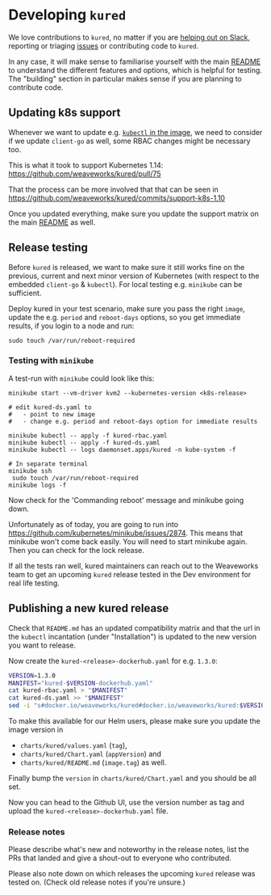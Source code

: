 # Developing `kured`

We love contributions to `kured`, no matter if you are [helping out on
Slack][slack], reporting or triaging [issues][issues] or contributing code
to `kured`.

In any case, it will make sense to familiarise yourself with the main
[README][readme] to understand the different features and options, which is
helpful for testing. The "building" section in particular makes sense if
you are planning to contribute code.

[slack]: README.md#getting-help
[issues]: https://github.com/weaveworks/kured/issues
[readme]: README.md

## Updating k8s support

Whenever we want to update e.g. [`kubectl` in the
image](cmd/kured/Dockerfile), we need to consider if we update `client-go`
as well, some RBAC changes might be necessary too.

This is what it took to support Kubernetes 1.14:
<https://github.com/weaveworks/kured/pull/75>

That the process can be more involved that that can be seen in
<https://github.com/weaveworks/kured/commits/support-k8s-1.10>

Once you updated everything, make sure you update the support matrix on
the main [README][readme] as well.

## Release testing

Before `kured` is released, we want to make sure it still works fine on the
previous, current and next minor version of Kubernetes (with respect to the
embedded `client-go` & `kubectl`). For local testing e.g. `minikube` can be
sufficient.

Deploy kured in your test scenario, make sure you pass the right `image`,
update the e.g. `period` and `reboot-days` options, so you get immediate
results, if you login to a node and run:

```console
sudo touch /var/run/reboot-required
```

### Testing with `minikube`

A test-run with `minikube` could look like this:

```console
minikube start --vm-driver kvm2 --kubernetes-version <k8s-release>

# edit kured-ds.yaml to
#   - point to new image
#   - change e.g. period and reboot-days option for immediate results

minikube kubectl -- apply -f kured-rbac.yaml
minikube kubectl -- apply -f kured-ds.yaml
minikube kubectl -- logs daemonset.apps/kured -n kube-system -f

# In separate terminal
minikube ssh
 sudo touch /var/run/reboot-required
minikube logs -f
```

Now check for the 'Commanding reboot' message and minikube going down.

Unfortunately as of today, you are going to run into
<https://github.com/kubernetes/minikube/issues/2874>. This means that
minikube won't come back easily. You will need to start minikube again.
Then you can check for the lock release.

If all the tests ran well, kured maintainers can reach out to the Weaveworks
team to get an upcoming `kured` release tested in the Dev environment for
real life testing.

## Publishing a new kured release

Check that `README.md` has an updated compatibility matrix and that the
url in the `kubectl` incantation (under "Installation") is updated to the
new version you want to release.

Now create the `kured-<release>-dockerhub.yaml` for e.g. `1.3.0`:

```sh
VERSION=1.3.0
MANIFEST="kured-$VERSION-dockerhub.yaml"
cat kured-rbac.yaml > "$MANIFEST"
cat kured-ds.yaml >> "$MANIFEST"
sed -i "s#docker.io/weaveworks/kured#docker.io/weaveworks/kured:$VERSION#g" "$MANIFEST"
```

To make this available for our Helm users, please make sure you update the
image version in

- `charts/kured/values.yaml` (`tag`),
- `charts/kured/Chart.yaml` (`appVersion`) and
- `charts/kured/README.md` (`image.tag`) as well.

Finally bump the `version` in `charts/kured/Chart.yaml` and you should be
all set.

Now you can head to the Github UI, use the version number as tag and upload the
`kured-<release>-dockerhub.yaml` file.

### Release notes

Please describe what's new and noteworthy in the release notes, list the PRs
that landed and give a shout-out to everyone who contributed.

Please also note down on which releases the upcoming `kured` release was
tested on. (Check old release notes if you're unsure.)
